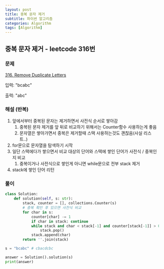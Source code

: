```yaml
---
layout: post
title: 중복 문자 제거
subtitle: 파이썬 알고리즘 
categories: Algorithm
tags: [Algorithm]
---
```

## 중복 문자 제거 - leetcode 316번

### 문제

[316. Remove Duplicate Letters](https://leetcode.com/problems/remove-duplicate-letters/)

입력: "bcabc"

출력: "abc"

### 해설 (반복)
1. 앞에서부터 중복된 문자는 제거하면서 사전식 순서로 쌓아감
   1. 중복된 문자 제거를 앞 뒤로 비교하기 위해서는 Counter함수 사용하는게 좋음
   2. 문자열은 쌓아가면서 중복은 제거할때 스택 사용하는것도 괜찮음(사실 리스트..)
2. for문으로 문자열을 탐색하기 시작
3. 일단 스택에다가 쌓으면서 비교 대상의 단어와 스택에 쌓인 단어가 사전식 / 중복인지 비교
   1. 중복이거나 사전식으로 쌓인게 아니면 while문으로 전부 stack 제거
4. stack에 쌓인 단어 리턴

### 풀이
```python
class Solution:
    def solution(self, s: str):
        stack, counter = [], collections.Counter(s)
        # 중복 확인 후 있으면 사전식 비교
        for char in s:
            counter[char] -= 1
            if char in stack: continue
            while stack and char < stack[-1] and counter[stack[-1]] > 0:
                stack.pop()
            stack.append(char)
        return ''.join(stack)

s = "bcabc" # cbacdcbc

answer = Solution().solution(s)
print(answer)
```